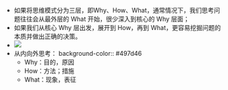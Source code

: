 - 如果将思维模式分为三层，即Why、How、What，通常情况下，我们思考问题往往会从最外层的 What 开始，很少深入到核心的 Why 层面；
- 如果我们从核心 Why 层出发，展开到 How，再到 What，更容易挖掘问题的本质并做出正确的决策。
- ![](https://kidpic.oss-cn-beijing.aliyuncs.com/kaimini/20220508115739.png)
- 从内向外思考：
  background-color:: #497d46
	- Why：目的，原因
	- How：方法；措施
	- What：现象，表征